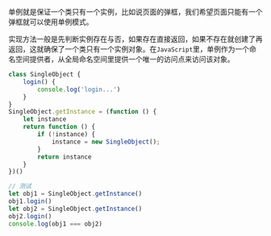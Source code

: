 单例就是保证一个类只有一个实例，比如说页面的弹框，我们希望页面只能有一个弹框就可以使用单例模式。

实现方法一般是先判断实例存在与否，如果存在直接返回，如果不存在就创建了再返回，这就确保了一个类只有一个实例对象。在```JavaScript```里，单例作为一个命名空间提供者，从全局命名空间里提供一个唯一的访问点来访问该对象。

```js
class SingleObject {
    login() {
        console.log('login...')
    }
}
SingleObject.getInstance = (function () {
    let instance
    return function () {
        if (!instance) {
            instance = new SingleObject();
        }
        return instance
    }
})()

// 测试
let obj1 = SingleObject.getInstance()
obj1.login()
let obj2 = SingleObject.getInstance()
obj2.login()
console.log(obj1 === obj2)
```